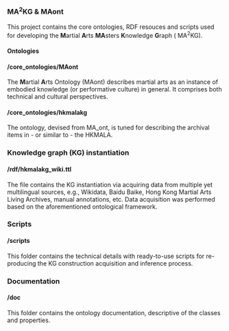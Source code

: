 ### MA<sup>2</sup>KG & MAont

This project contains the core ontologies, RDF resouces and scripts used for developing the <strong>M</strong>artial <strong>A</strong>rts <strong>MA</strong>sters <strong>K</strong>nowledge <strong>G</strong>raph ( MA<sup>2</sup>KG).

#### Ontologies

#### /core_ontologies/MAont
The <strong>M</strong>artial <strong>A</strong>rts Ontology (MAont) describes martial arts as an instance of embodied knowledge (or performative culture) in general.
It comprises both technical and cultural perspectives.

#### /core_ontologies/hkmalakg
The ontology, devised from MA_ont, is tuned for describing the archival items in - or similar to - the HKMALA.

### Knowledge graph (KG) instantiation

#### /rdf/hkmalakg_wiki.ttl
The file contains the KG instantiation via acquiring data from multiple yet multilingual sources, e.g., Wikidata, Baidu Baike, Hong Kong Martial Arts Living Archives, manual annotations, etc. Data acquisition was performed based on the aforementioned ontological framework. 

### Scripts

#### /scripts
This folder contains the technical details with ready-to-use scripts for re-producing the KG construction acquisition and inference process. 

### Documentation

#### /doc
This folder contains the ontology documentation, descriptive of the classes and properties.
